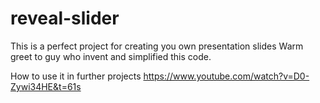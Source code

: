 # reveal-slider

This is a perfect project for creating you own presentation slides
Warm greet to guy who invent and simplified this code.

How to use it in further projects
https://www.youtube.com/watch?v=D0-Zywi34HE&t=61s
